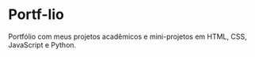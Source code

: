 # Portf-lio
Portfólio com meus projetos acadêmicos e mini-projetos em HTML, CSS, JavaScript e Python.
